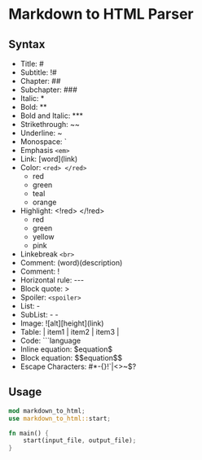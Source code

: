 # Markdown to HTML Parser

## Syntax

* Title: #
* Subtitle: !#
* Chapter: ##
* Subchapter: ###
* Italic: *
* Bold: **
* Bold and Italic: ***
* Strikethrough: ~~
* Underline: ~
* Monospace: `
* Emphasis `<em>`
* Link: [word](link\)
* Color: `<red> </red>`
  * red
  * green
  * teal
  * orange
* Highlight: <!red> </!red>
  * red
  * green
  * yellow
  * pink
* Linkebreak `<br>`
* Comment: (word)(description)
* Comment: !
* Horizontal rule: ---
* Block quote: >
* Spoiler: `<spoiler>`
* List: -
* SubList: - -
* Image: ![alt][height](link\)
* Table: | item1 | item2 | item3 |
* Code: ```language
* Inline equation: \$equation\$
* Block equation: \$\$equation\$\$
* Escape Characters: #*-[](){}!`|<>~$?

## Usage

```rust
mod markdown_to_html;
use markdown_to_html::start;

fn main() {
	start(input_file, output_file);
}
```
